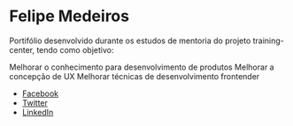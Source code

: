 # Felipe Medeiros

Portifólio desenvolvido durante os estudos de mentoria do projeto training-center, tendo como objetivo:

Melhorar o conhecimento para desenvolvimento de produtos
Melhorar a concepção de UX
Melhorar técnicas de desenvolvimento frontender

* [Facebook](https://www.facebook.com/flipmedeiros)
* [Twitter](http://twitter.com/flipmedeiros)
* [LinkedIn](https://www.linkedin.com/in/felipe-medeiros-a3574731/) 
